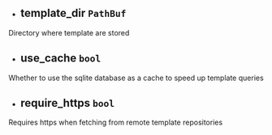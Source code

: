 - ## template_dir `PathBuf`
Directory where template are stored

- ## use_cache `bool`
Whether to use the sqlite database as a cache to speed up template queries

- ## require_https `bool`
Requires https when fetching from remote template repositories

